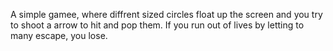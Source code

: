 A simple gamee, where diffrent sized circles float up the screen and you try to shoot a arrow to hit and pop them. If you run out of lives by letting to many escape, you lose.
